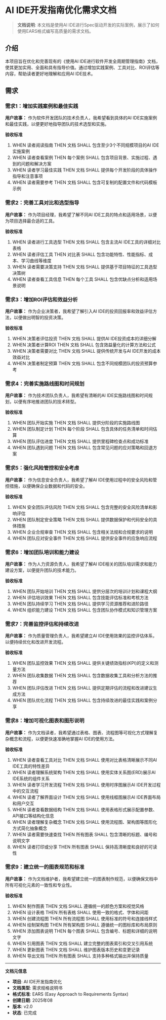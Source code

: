 # AI IDE开发指南优化需求文档

> **文档说明**: 本文档是使用AI IDE进行Spec驱动开发的实际案例，展示了如何使用EARS格式编写高质量的需求文档。

## 介绍

本项目旨在优化和完善现有的《使用AI IDE进行软件开发全周期管理指南》文档，使其更加实用、全面和具有指导价值。通过增加实践案例、工具对比、ROI评估等内容，帮助读者更好地理解和应用AI IDE技术。

## 需求

### 需求1：增加实践案例和最佳实践

**用户故事：** 作为软件开发团队的技术负责人，我希望看到具体的AI IDE实施案例和最佳实践，以便更好地指导团队的技术选型和实施。

**验收标准**

1. WHEN 读者阅读指南 THEN 文档 SHALL 包含至少3个不同规模项目的AI IDE实施案例
2. WHEN 读者查看案例 THEN 每个案例 SHALL 包含项目背景、实施过程、遇到的问题和解决方案
3. WHEN 读者学习最佳实践 THEN 文档 SHALL 提供每个开发阶段的具体操作指导和注意事项
4. WHEN 读者需要参考 THEN 文档 SHALL 包含可复制的配置文件和代码模板示例

### 需求2：完善工具对比和选型指导

**用户故事：** 作为项目经理，我希望了解不同AI IDE工具的特点和适用场景，以便为项目选择最合适的工具。

**验收标准**

1. WHEN 读者进行工具选型 THEN 文档 SHALL 包含主流AI IDE工具的详细对比表格
2. WHEN 读者评估工具 THEN 对比表 SHALL 包含功能特性、性能指标、成本、学习曲线等维度
3. WHEN 读者需要决策支持 THEN 文档 SHALL 提供基于项目特征的工具选型决策树
4. WHEN 读者查看工具信息 THEN 每个工具 SHALL 包含优缺点分析和适用场景说明

### 需求3：增加ROI评估和效益分析

**用户故事：** 作为企业决策者，我希望了解引入AI IDE的投资回报率和效益评估方法，以便做出明智的投资决策。

**验收标准**

1. WHEN 决策者评估投资 THEN 文档 SHALL 提供AI IDE投资成本的详细分解
2. WHEN 决策者计算ROI THEN 文档 SHALL 包含效益量化的计算方法和公式
3. WHEN 决策者需要对比 THEN 文档 SHALL 提供传统开发与AI IDE开发的成本效益对比
4. WHEN 决策者制定预算 THEN 文档 SHALL 包含不同规模团队的投资预算参考

### 需求4：完善实施路线图和时间规划

**用户故事：** 作为技术团队负责人，我希望有清晰的AI IDE实施路线图和时间规划，以便有序地推进团队的技术转型。

**验收标准**

1. WHEN 团队开始实施 THEN 文档 SHALL 提供分阶段的实施路线图
2. WHEN 团队制定计划 THEN 每个阶段 SHALL 包含具体的任务清单和时间估算
3. WHEN 团队评估进度 THEN 文档 SHALL 提供里程碑检查点和成功标准
4. WHEN 团队遇到问题 THEN 文档 SHALL 包含常见问题的应对策略和回退方案

### 需求5：强化风险管控和安全考虑

**用户故事：** 作为信息安全负责人，我希望了解AI IDE使用过程中的安全风险和管控措施，以便确保企业数据和代码的安全。

**验收标准**

1. WHEN 安全团队评估风险 THEN 文档 SHALL 包含完整的安全风险清单和影响评估
2. WHEN 团队制定安全策略 THEN 文档 SHALL 提供数据保护和代码安全的具体措施
3. WHEN 企业合规审查 THEN 文档 SHALL 包含相关法规和合规要求的说明
4. WHEN 团队应对安全事件 THEN 文档 SHALL 提供安全事件的应急响应流程

### 需求6：增加团队培训和能力建设

**用户故事：** 作为人力资源负责人，我希望了解AI IDE相关的团队培训需求和能力建设方案，以便提升团队的技术能力。

**验收标准**

1. WHEN 团队开始培训 THEN 文档 SHALL 提供分层次的培训计划和课程大纲
2. WHEN 评估培训效果 THEN 文档 SHALL 包含技能评估标准和考核方法
3. WHEN 团队持续学习 THEN 文档 SHALL 提供学习资源推荐和进阶路径
4. WHEN 组织能力建设 THEN 文档 SHALL 包含团队协作模式和知识管理方案

### 需求7：完善监控评估和持续改进

**用户故事：** 作为质量管理负责人，我希望建立AI IDE使用效果的监控评估体系，以便持续优化和改进开发流程。

**验收标准**

1. WHEN 团队监控效果 THEN 文档 SHALL 提供关键绩效指标(KPI)的定义和测量方法
2. WHEN 团队收集数据 THEN 文档 SHALL 包含数据收集工具和分析方法的推荐
3. WHEN 团队评估改进 THEN 文档 SHALL 提供定期评估的流程和改进建议生成方法
4. WHEN 团队优化流程 THEN 文档 SHALL 包含持续改进的最佳实践和案例分享

### 需求8：增加可视化图表和图形说明

**用户故事：** 作为文档读者，我希望通过表格、图表、流程图等可视化方式理解复杂概念和流程，以便更快速准确地掌握AI IDE的使用方法。

**验收标准**

1. WHEN 读者查看工具对比 THEN 文档 SHALL 使用对比表格清晰展示不同AI IDE工具的特性差异
2. WHEN 读者理解系统架构 THEN 文档 SHALL 使用实体关系图(ERD)展示AI IDE系统的组件关系
3. WHEN 读者学习开发流程 THEN 文档 SHALL 使用时序图展示AI IDE开发过程中的交互流程
4. WHEN 读者了解界面设计 THEN 文档 SHALL 使用线框图展示AI IDE界面布局和用户交互
5. WHEN 读者查看数据结构 THEN 文档 SHALL 使用表格形式展示配置参数、API接口等结构化信息
6. WHEN 读者理解复杂概念 THEN 文档 SHALL 使用流程图、架构图等图形化方式简化抽象概念
7. WHEN 读者需要快速查找 THEN 所有图表 SHALL 包含清晰的标题、编号和说明文字
8. WHEN 读者打印或分享 THEN 所有图表 SHALL 保持高清晰度和良好的可读性

### 需求9：建立统一的图表规范和标准

**用户故事：** 作为文档维护者，我希望建立统一的图表制作规范，以便确保文档中所有可视化元素的一致性和专业性。

**验收标准**

1. WHEN 制作图表 THEN 文档 SHALL 遵循统一的颜色方案和视觉风格
2. WHEN 设计表格 THEN 所有表格 SHALL 使用一致的格式、字体和间距
3. WHEN 创建流程图 THEN 所有流程图 SHALL 使用标准的符号和连接线样式
4. WHEN 绘制架构图 THEN 所有架构图 SHALL 遵循统一的图标库和布局原则
5. WHEN 添加图表说明 THEN 每个图表 SHALL 包含编号、标题和详细的说明文字
6. WHEN 引用图表 THEN 文档 SHALL 建立完整的图表索引和交叉引用系统
7. WHEN 更新图表 THEN 文档 SHALL 维护图表版本历史和变更记录
8. WHEN 导出文档 THEN 所有图表 SHALL 支持多种格式输出并保持质量

---

**文档元信息**

- **项目**: AI IDE开发指南优化
- **文档类型**: 需求规格说明书
- **格式标准**: EARS (Easy Approach to Requirements Syntax)
- **创建日期**: 2025年08
- **版本**: v2.0
- **状态**: 已完成